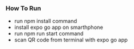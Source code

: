 ### How To Run
- run npm install command
- install expo go app on smarthphone
- run npm run start command
- scan QR code from terminal with expo go app